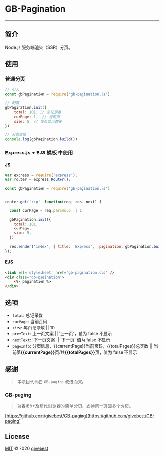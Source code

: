 # GB-Pagination
----

## 简介

Node.js 服务端渲染（SSR）分页。

## 使用

### 普通分页

```js
// 引入
const gbPagination = require('gb-pagination.js')

// 配置
gbPagination.init({
    total: 101, // 总记录数
    curPage: 1,  // 当前页
    size: 5  // 每页显示数量
})

// 分页渲染
console.log(gbPagination.build())
```

### Express.js + EJS 模板 中使用

#### JS

```js
var express = require('express');
var router = express.Router();

const gbPagination = require('gb-pagination.js')


router.get('/:p', function(req, res, next) {

  const curPage = req.params.p || 1

  gbPagination.init({
    total: 101,
    curPage,
    size: 5,
  })

  res.render('index', { title: 'Express',  pagination: gbPagination.build()});
});
```

#### EJS 

```html
<link rel='stylesheet' href='gb-pagination.css' />
<div class="gb-pagination">
	<%- pagination %>
</div>
```

## 选项

- `total`: 总记录数      
- `curPage`: 当前页码
- `size`:  每页记录数 || 10
- `prevText`:  上一页文案 || '上一页'，值为 false 不显示
- `nextText`: '下一页文案 || '下一页' 值为 false 不显示
- `pageInfo`: 分页信息，{{currentPage}}当前页码，{{totalPages}}总页数 || 当前第<b>{{currentPage}}</b>页/共<b>{{totalPages}}</b>页，值为 false 不显示



## 感谢

> 本项目代码由 `GB-paging` 改进而来。

### GB-paging
> 兼容IE6+及现代浏览器的简单分页，支持同一页面多个分页。 

[https://github.com/givebest/GB-paging](https://github.com/givebest/GB-paging)    



## License

[MIT](./LICENSE) © 2020 [givebest](https://github.com/givebest)
